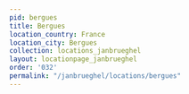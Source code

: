 ```yaml
---
pid: bergues
title: Bergues
location_country: France
location_city: Bergues
collection: locations_janbrueghel
layout: locationpage_janbrueghel
order: '032'
permalink: "/janbrueghel/locations/bergues"
---
```

